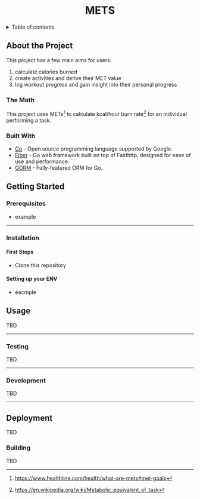 <h1 align="center">METS</h1>

<p>
<details>
<summary>Table of contents</summary>
[[_TOC_]]
</details>
</p>

## About the Project

This project has a few main aims for users:
1. calculate calories burned
2. create activities and derive their MET value
3. log workout progress and gain insight into their personal progress

### The Math
This project uses METs[^1] to calculate kcal/hour burn rate[^2] for an individual 
performing a task.

### Built With

- [Go](https://go.dev/) - Open source programming language supported by Google.
- [Fiber](https://gofiber.io/) - Go web framework built on top of Fasthttp, 
  designed for ease of use and performance.
- [GORM](https://gorm.io/) - Fully-featured ORM for Go.

## Getting Started

### Prerequisites

- example

---

### Installation

#### First Steps

- Clone this repository

#### Setting up your ENV

- eacmple

## Usage

TBD

---

### Testing

TBD

---

### Development

TBD

---

## Deployment

TBD

### Building

TBD

[^1]: https://www.healthline.com/health/what-are-mets#met-goals
[^2]: https://en.wikipedia.org/wiki/Metabolic_equivalent_of_task
